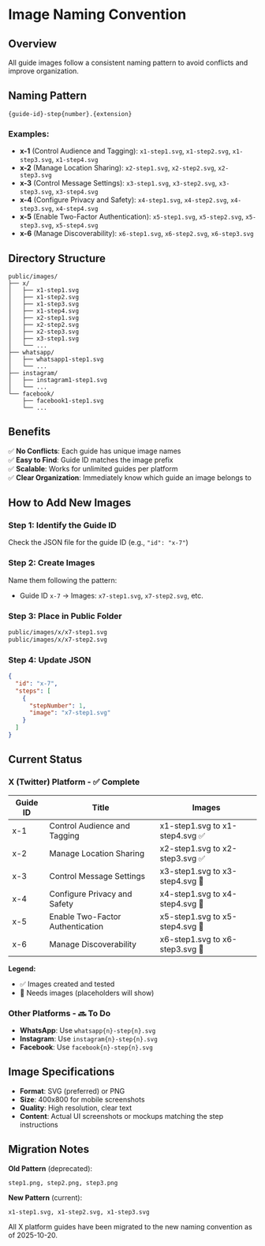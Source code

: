 # Image Naming Convention

## Overview

All guide images follow a consistent naming pattern to avoid conflicts and improve organization.

## Naming Pattern

```
{guide-id}-step{number}.{extension}
```

### Examples:

- **x-1** (Control Audience and Tagging): `x1-step1.svg`, `x1-step2.svg`, `x1-step3.svg`, `x1-step4.svg`
- **x-2** (Manage Location Sharing): `x2-step1.svg`, `x2-step2.svg`, `x2-step3.svg`
- **x-3** (Control Message Settings): `x3-step1.svg`, `x3-step2.svg`, `x3-step3.svg`, `x3-step4.svg`
- **x-4** (Configure Privacy and Safety): `x4-step1.svg`, `x4-step2.svg`, `x4-step3.svg`, `x4-step4.svg`
- **x-5** (Enable Two-Factor Authentication): `x5-step1.svg`, `x5-step2.svg`, `x5-step3.svg`, `x5-step4.svg`
- **x-6** (Manage Discoverability): `x6-step1.svg`, `x6-step2.svg`, `x6-step3.svg`

## Directory Structure

```
public/images/
├── x/
│   ├── x1-step1.svg
│   ├── x1-step2.svg
│   ├── x1-step3.svg
│   ├── x1-step4.svg
│   ├── x2-step1.svg
│   ├── x2-step2.svg
│   ├── x2-step3.svg
│   ├── x3-step1.svg
│   └── ...
├── whatsapp/
│   ├── whatsapp1-step1.svg
│   └── ...
├── instagram/
│   ├── instagram1-step1.svg
│   └── ...
└── facebook/
    ├── facebook1-step1.svg
    └── ...
```

## Benefits

✅ **No Conflicts**: Each guide has unique image names  
✅ **Easy to Find**: Guide ID matches the image prefix  
✅ **Scalable**: Works for unlimited guides per platform  
✅ **Clear Organization**: Immediately know which guide an image belongs to  

## How to Add New Images

### Step 1: Identify the Guide ID
Check the JSON file for the guide ID (e.g., `"id": "x-7"`)

### Step 2: Create Images
Name them following the pattern:
- Guide ID `x-7` → Images: `x7-step1.svg`, `x7-step2.svg`, etc.

### Step 3: Place in Public Folder
```bash
public/images/x/x7-step1.svg
public/images/x/x7-step2.svg
```

### Step 4: Update JSON
```json
{
  "id": "x-7",
  "steps": [
    {
      "stepNumber": 1,
      "image": "x7-step1.svg"
    }
  ]
}
```

## Current Status

### X (Twitter) Platform - ✅ Complete

| Guide ID | Title | Images |
|----------|-------|--------|
| x-1 | Control Audience and Tagging | x1-step1.svg to x1-step4.svg ✅ |
| x-2 | Manage Location Sharing | x2-step1.svg to x2-step3.svg ✅ |
| x-3 | Control Message Settings | x3-step1.svg to x3-step4.svg 📝 |
| x-4 | Configure Privacy and Safety | x4-step1.svg to x4-step4.svg 📝 |
| x-5 | Enable Two-Factor Authentication | x5-step1.svg to x5-step4.svg 📝 |
| x-6 | Manage Discoverability | x6-step1.svg to x6-step3.svg 📝 |

**Legend:**
- ✅ Images created and tested
- 📝 Needs images (placeholders will show)

### Other Platforms - 🔜 To Do

- **WhatsApp**: Use `whatsapp{n}-step{n}.svg`
- **Instagram**: Use `instagram{n}-step{n}.svg`
- **Facebook**: Use `facebook{n}-step{n}.svg`

## Image Specifications

- **Format**: SVG (preferred) or PNG
- **Size**: 400x800 for mobile screenshots
- **Quality**: High resolution, clear text
- **Content**: Actual UI screenshots or mockups matching the step instructions

## Migration Notes

**Old Pattern** (deprecated):
```
step1.png, step2.png, step3.png
```

**New Pattern** (current):
```
x1-step1.svg, x1-step2.svg, x1-step3.svg
```

All X platform guides have been migrated to the new naming convention as of 2025-10-20.
